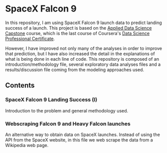 # SpaceX Falcon 9
 In this repository, I am using SpaceX Falcon 9 launch data to predict landing success of a launch.
 This project is based on the [Applied Data Science Capstone](https://www.coursera.org/learn/applied-data-science-capstone?specialization=ibm-data-science) course, which is the last course of Coursera's [Data Science Professional Certificate](https://www.coursera.org/professional-certificates/ibm-data-science).
 
 However, I have improved not only many of the analyses in order to improve that prediction, but I have also increased the detail in the explanations of what is being done in each line of code. This repository is composed of an introduction/methodology file, several exploratory data analyses files and a results/discussion file coming from the modeling approaches used.
 
 ## Contents
 ### SpaceX Falcon 9 Landing Success (I)
 Introduction to the problem and general methodology used.
 
 ### Webscraping Falcon 9 and Heavy Falcon launches
 An alternative way to obtain data on SpaceX launches. Instead of using the API from the SpaceX website, in this file we web scrape the data from a Wikipedia web page.
